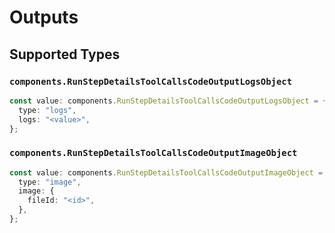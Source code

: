 # Outputs


## Supported Types

### `components.RunStepDetailsToolCallsCodeOutputLogsObject`

```typescript
const value: components.RunStepDetailsToolCallsCodeOutputLogsObject = {
  type: "logs",
  logs: "<value>",
};
```

### `components.RunStepDetailsToolCallsCodeOutputImageObject`

```typescript
const value: components.RunStepDetailsToolCallsCodeOutputImageObject = {
  type: "image",
  image: {
    fileId: "<id>",
  },
};
```

